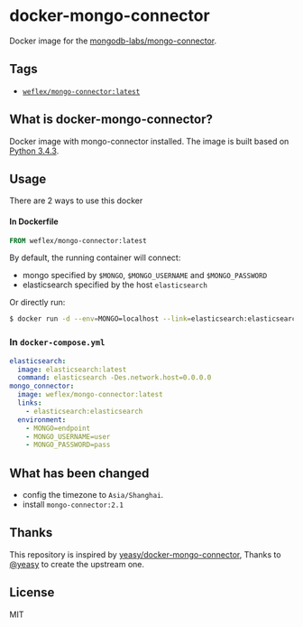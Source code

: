 docker-mongo-connector
=======================================

Docker image for the [mongodb-labs/mongo-connector](https://github.com/mongodb-labs/mongo-connector).

## Tags

- [`weflex/mongo-connector:latest`](./Dockerfile)

## What is docker-mongo-connector?

Docker image with mongo-connector installed. The image is built based on [Python 3.4.3](https://hub.docker.com/_/python/).

## Usage

There are 2 ways to use this docker

#### In Dockerfile

```dockerfile
FROM weflex/mongo-connector:latest
```

By default, the running container will connect:

- mongo specified by `$MONGO`, `$MONGO_USERNAME` and `$MONGO_PASSWORD`
- elasticsearch specified by the host `elasticsearch`

Or directly run:

```sh
$ docker run -d --env=MONGO=localhost --link=elasticsearch:elasticsearch weflex/mongo-connector
```

### In `docker-compose.yml`

```yaml
elasticsearch:
  image: elasticsearch:latest
  command: elasticsearch -Des.network.host=0.0.0.0
mongo_connector:
  image: weflex/mongo-connector:latest
  links:
    - elasticsearch:elasticsearch
  environment:
    - MONGO=endpoint
    - MONGO_USERNAME=user
    - MONGO_PASSWORD=pass
```

## What has been changed

- config the timezone to `Asia/Shanghai`.
- install `mongo-connector:2.1`

## Thanks

This repository is inspired by [yeasy/docker-mongo-connector](https://github.com/yeasy/docker-mongo-connector), Thanks to
[@yeasy](https://github.com/yeasy) to create the upstream one.

## License

MIT
